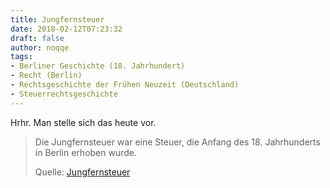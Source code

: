 ```yaml
---
title: Jungfernsteuer
date: 2018-02-12T07:23:32
draft: false
author: noqqe
tags:
- Berliner Geschichte (18. Jahrhundert)
- Recht (Berlin)
- Rechtsgeschichte der Frühen Neuzeit (Deutschland)
- Steuerrechtsgeschichte
---
```


Hrhr. Man stelle sich das heute vor.

> Die Jungfernsteuer war eine Steuer, die Anfang des 18. Jahrhunderts in Berlin
> erhoben wurde.
>
> Quelle: [Jungfernsteuer](https://de.wikipedia.org/wiki/Jungfernsteuer)
